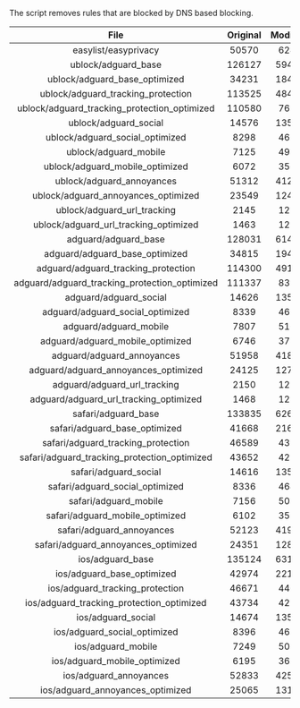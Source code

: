 The script removes rules that are blocked by DNS based blocking.


| File | Original | Modified |
|:----:|:-----:|:-----:|
| easylist/easyprivacy | 50570 | 6244 |
| ublock/adguard_base | 126127 | 59422 |
| ublock/adguard_base_optimized | 34231 | 18416 |
| ublock/adguard_tracking_protection | 113525 | 48406 |
| ublock/adguard_tracking_protection_optimized | 110580 | 7693 |
| ublock/adguard_social | 14576 | 13504 |
| ublock/adguard_social_optimized | 8298 | 4610 |
| ublock/adguard_mobile | 7125 | 4989 |
| ublock/adguard_mobile_optimized | 6072 | 3563 |
| ublock/adguard_annoyances | 51312 | 41279 |
| ublock/adguard_annoyances_optimized | 23549 | 12437 |
| ublock/adguard_url_tracking | 2145 | 1280 |
| ublock/adguard_url_tracking_optimized | 1463 | 1277 |
| adguard/adguard_base | 128031 | 61401 |
| adguard/adguard_base_optimized | 34815 | 19429 |
| adguard/adguard_tracking_protection | 114300 | 49124 |
| adguard/adguard_tracking_protection_optimized | 111337 | 8398 |
| adguard/adguard_social | 14626 | 13561 |
| adguard/adguard_social_optimized | 8339 | 4653 |
| adguard/adguard_mobile | 7807 | 5168 |
| adguard/adguard_mobile_optimized | 6746 | 3735 |
| adguard/adguard_annoyances | 51958 | 41863 |
| adguard/adguard_annoyances_optimized | 24125 | 12747 |
| adguard/adguard_url_tracking | 2150 | 1286 |
| adguard/adguard_url_tracking_optimized | 1468 | 1283 |
| safari/adguard_base | 133835 | 62672 |
| safari/adguard_base_optimized | 41668 | 21686 |
| safari/adguard_tracking_protection | 46589 | 4396 |
| safari/adguard_tracking_protection_optimized | 43652 | 4252 |
| safari/adguard_social | 14616 | 13545 |
| safari/adguard_social_optimized | 8336 | 4640 |
| safari/adguard_mobile | 7156 | 5027 |
| safari/adguard_mobile_optimized | 6102 | 3595 |
| safari/adguard_annoyances | 52123 | 41955 |
| safari/adguard_annoyances_optimized | 24351 | 12817 |
| ios/adguard_base | 135124 | 63178 |
| ios/adguard_base_optimized | 42974 | 22190 |
| ios/adguard_tracking_protection | 46671 | 4403 |
| ios/adguard_tracking_protection_optimized | 43734 | 4259 |
| ios/adguard_social | 14674 | 13577 |
| ios/adguard_social_optimized | 8396 | 4654 |
| ios/adguard_mobile | 7249 | 5068 |
| ios/adguard_mobile_optimized | 6195 | 3633 |
| ios/adguard_annoyances | 52833 | 42557 |
| ios/adguard_annoyances_optimized | 25065 | 13117 |